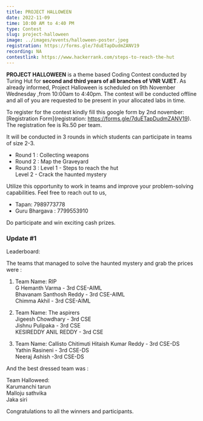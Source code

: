 ```yaml
---
title: PROJECT HALLOWEEN
date: 2022-11-09
time: 10:00 AM to 4:40 PM
type: Contest
slug: project-halloween
image: ../images/events/halloween-poster.jpeg
registration: https://forms.gle/7duETapDudmZANV19
recording: NA
contestlink: https://www.hackerrank.com/steps-to-reach-the-hut
---
```


**PROJECT HALLOWEEN** is a theme based Coding Contest conducted by Turing Hut for **second and third years of all branches of VNR VJIET**. As already informed, Project Halloween is scheduled on 9th November Wednesday ,from 10:00am to 4:40pm. The contest will be conducted offline and all of you are requested to be present in your allocated labs in time.

To register for the contest kindly fill this google form by 2nd november: [Registration Form](registration: https://forms.gle/7duETapDudmZANV19). The registration fee is Rs.50 per team.

It will be conducted in 3 rounds in which students can participate in teams of size 2-3.

- Round 1 : Collecting weapons
- Round 2 : Map the Graveyard
- Round 3 : 
    Level 1 - Steps to reach the hut<br/>
    Level 2 - Crack the haunted mystery

Utilize this opportunity to work in teams and improve your problem-solving capabilities.
Feel free to reach out to us,

- Tapan: 7989773778
- Guru Bhargava : 7799553910

Do participate and win exciting cash prizes.

### Update #1

Leaderboard:

The teams that managed to solve the haunted mystery and grab the prices were :

1. Team Name: RIP</br>
   G Hemanth Varma - 3rd CSE-AIML</br>
   Bhavanam Santhosh Reddy - 3rd CSE-AIML</br>
   Chimma Akhil - 3rd CSE-AIML</br>

2. Team Name: The aspirers  
   Jigeesh Chowdhary - 3rd CSE</br>
   Jishnu Pulipaka - 3rd CSE</br>
   KESIREDDY ANIL REDDY - 3rd CSE</br>

3. Team Name: Callisto
   Chitimuti Hitaish Kumar Reddy - 3rd CSE-DS</br> 
   Yathin Rasineni - 3rd CSE-DS</br>
   Neeraj Ashish -3rd CSE-DS</br>

And the best dressed team was :</br>

   Team Halloweed:</br>
   Karumanchi tarun </br>
   Malloju sathvika </br>
   Jaka siri</br>

Congratulations to all the winners and participants.